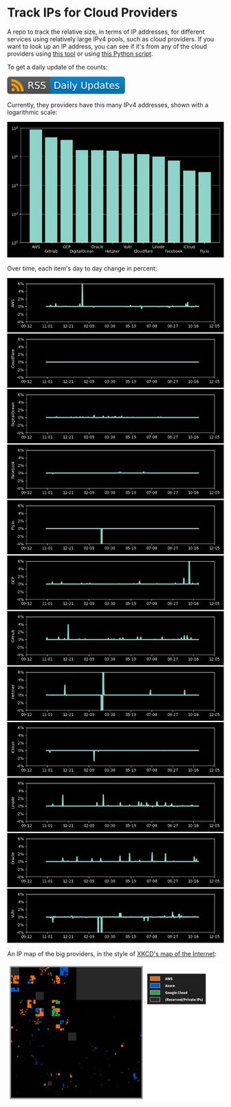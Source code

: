 # Track IPs for Cloud Providers

A repo to track the relative size, in terms of IP addresses, for different services using relatively large IPv4 pools, such as cloud providers.
If you want to look up an IP address, you can see if it's from any of the cloud providers using [this tool](https://cloud-ips.s3-us-west-2.amazonaws.com/index.html) or using [this Python script](https://github.com/seligman/cloud_sizes/blob/master/cloud_db/lookup_ip_address.py).

To get a daily update of the counts:

[![RSS Icon](images/rss_badge.svg)](https://raw.githubusercontent.com/seligman/cloud_sizes/master/rss.xml)

Currently, they providers have this many IPv4 addresses, shown with a logarithmic scale:

![Compared](images/main.png)

Over time, each item's day to day change in percent:

![aws](images/history_aws.png)<br>
![cloudflare](images/history_cloudflare.png)<br>
![digitalocean](images/history_digitalocean.png)<br>
![facebook](images/history_facebook.png)<br>
![flyio](images/history_flyio.png)<br>
![google](images/history_google.png)<br>
![github](images/history_github.png)<br>
![hetzner](images/history_hetzner.png)<br>
![icloudprov](images/history_icloudprov.png)<br>
![linode](images/history_linode.png)<br>
![oracle](images/history_oracle.png)<br>
![vultr](images/history_vultr.png)<br>


An IP map of the big providers, in the style of [XKCD's map of the Internet](https://xkcd.com/195/):

![map](images/map.png)
